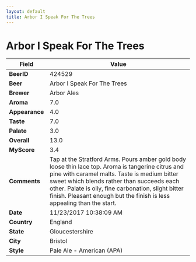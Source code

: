 ```yaml
---
layout: default
title: Arbor I Speak For The Trees
---
```


# Arbor I Speak For The Trees

| Field         | Value     |
|---------------|-----------|
| **BeerID** | 424529 |
| **Beer** | Arbor I Speak For The Trees |
| **Brewer** | Arbor Ales |
| **Aroma** | 7.0 |
| **Appearance** | 4.0 |
| **Taste** | 7.0 |
| **Palate** | 3.0 |
| **Overall** | 13.0 |
| **MyScore** | 3.4 |
| **Comments** | Tap at the Stratford Arms. Pours amber gold body loose thin lace top. Aroma is tangerine citrus and pine with caramel malts. Taste is medium bitter sweet which blends rather than succeeds each other. Palate is oily, fine carbonation, slight bitter finish. Pleasant enough but the finish is less appealing than the start. |
| **Date** | 11/23/2017 10:38:09 AM |
| **Country** | England |
| **State** | Gloucestershire |
| **City** | Bristol |
| **Style** | Pale Ale - American (APA) |
